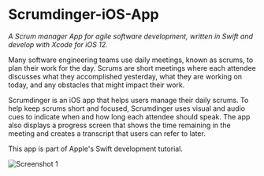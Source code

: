 # Scrumdinger-iOS-App
*A Scrum manager App for agile software development, written in Swift and develop with Xcode for iOS 12.*

Many software engineering teams use daily meetings, known as scrums, to plan their work for the day. Scrums 
are short meetings where each attendee discusses what they accomplished yesterday, what they are working on 
today, and any obstacles that might impact their work.

Scrumdinger is an iOS app that helps users manage their 
daily scrums. To help keep scrums short and focused, Scrumdinger uses visual and audio cues to indicate 
when and how long each attendee should speak. The app also displays a progress screen that shows the time 
remaining in the meeting and creates a transcript that users can refer to later.

This app is part of Apple's Swift development tutorial.

![Screenshot 1](/UI1.jpg)

